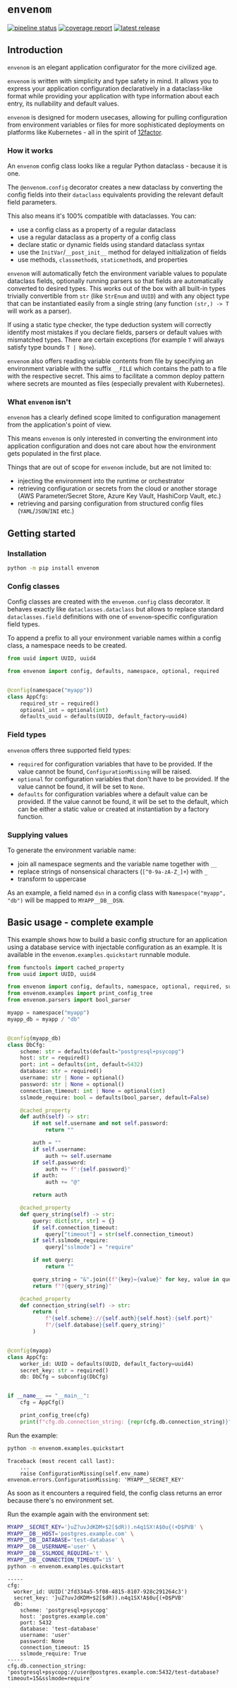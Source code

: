 <!-- `envenom` - an elegant application configurator for the more civilized age
Copyright (C) 2024-2025 Artur Ciesielski <artur.ciesielski@gmail.com>

This program is free software: you can redistribute it and/or modify
it under the terms of the GNU General Public License as published by
the Free Software Foundation, either version 3 of the License, or
(at your option) any later version.

This program is distributed in the hope that it will be useful,
but WITHOUT ANY WARRANTY; without even the implied warranty of
MERCHANTABILITY or FITNESS FOR A PARTICULAR PURPOSE.  See the
GNU General Public License for more details.

You should have received a copy of the GNU General Public License
along with this program.  If not, see <https://www.gnu.org/licenses/>. -->

# `envenom`

[![pipeline status](https://gitlab.com/arcanery/python/envenom/badges/main/pipeline.svg)](https://gitlab.com/arcanery/python/envenom/-/commits/main)
[![coverage report](https://gitlab.com/arcanery/python/envenom/badges/main/coverage.svg)](https://gitlab.com/arcanery/python/envenom/-/commits/main)
[![latest release](https://gitlab.com/arcanery/python/envenom/-/badges/release.svg)](https://gitlab.com/arcanery/python/envenom/-/releases)

## Introduction

`envenom` is an elegant application configurator for the more civilized age.

`envenom` is written with simplicity and type safety in mind. It allows
you to express your application configuration declaratively in a dataclass-like
format while providing your application with type information about each entry,
its nullability and default values.

`envenom` is designed for modern usecases, allowing for pulling configuration from
environment variables or files for more sophisticated deployments on platforms
like Kubernetes - all in the spirit of [12factor](https://12factor.net/).

### How it works

An `envenom` config class looks like a regular Python dataclass - because it is one.

The `@envenom.config` decorator creates a new dataclass by converting the config fields
into their `dataclass` equivalents providing the relevant default field parameters.

This also means it's 100% compatible with dataclasses. You can:

- use a config class as a property of a regular dataclass
- use a regular dataclass as a property of a config class
- declare static or dynamic fields using standard dataclass syntax
- use the `InitVar`/`__post_init__` method for delayed initialization of fields
- use methods, `classmethod`s, `staticmethod`s, and properties

`envenom` will automatically fetch the environment variable values to populate
dataclass fields, optionally running parsers so that fields are automatically
converted to desired types. This works out of the box with all built-in types trivially
convertible from `str` (like `StrEnum` and `UUID`) and with any object type that can be
instantiated easily from a single string (any function `(str,) -> T` will work as a
parser).

If using a static type checker, the type deduction system will correctly identify most
mistakes if you declare fields, parsers or default values with mismatched types. There
are certain exceptions (for example `T` will always satisfy type bounds `T | None`).

`envenom` also offers reading variable contents from file by specifying an environment
variable with the suffix `__FILE` which contains the path to a file with the respective
secret. This aims to facilitate a common deploy pattern where secrets are mounted as
files (especially prevalent with Kubernetes).

### What `envenom` isn't

`envenom` has a clearly defined scope limited to configuration management from the
application's point of view.

This means `envenom` is only interested in converting the environment into application
configuration and does not care about how the environment gets populated in the first place.

Things that are out of scope for `envenom` include, but are not limited to:

- injecting the environment into the runtime or orchestrator
- retrieving configuration or secrets from the cloud or another storage
(AWS Parameter/Secret Store, Azure Key Vault, HashiCorp Vault, etc.)
- retrieving and parsing configuration from structured config files (`YAML`/`JSON`/`INI` etc.)

## Getting started

### Installation

```bash
python -m pip install envenom
```

### Config classes

Config classes are created with the `envenom.config` class decorator. It behaves exactly
like `dataclasses.dataclass` but allows to replace standard `dataclasses.field`
definitions with one of `envenom`-specific configuration field types.

To append a prefix to all your environment variable names within a config class, a namespace
needs to be created.

```python
from uuid import UUID, uuid4

from envenom import config, defaults, namespace, optional, required


@config(namespace("myapp"))
class AppCfg:
    required_str = required()
    optional_int = optional(int)
    defaults_uuid = defaults(UUID, default_factory=uuid4)
```

### Field types

`envenom` offers three supported field types:

- `required` for configuration variables that have to be provided. If the value cannot
be found, `ConfigurationMissing` will be raised.
- `optional` for configuration variables that don't have to be provided. If the value cannot
be found, it will be set to `None`.
- `defaults` for configuration variables where a default value can be provided. If the
value cannot be found, it will be set to the default, which can be either a static value
or created at instantiation by a factory function.

### Supplying values

To generate the environment variable name:

- join all namespace segments and the variable name together with `__`
- replace strings of nonsensical characters (`[^0-9a-zA-Z_]+`) with `_`
- transform to uppercase

As an example, a field named `dsn` in a config class with `Namespace("myapp", "db")`
will be mapped to `MYAPP__DB__DSN`.

## Basic usage - complete example

This example shows how to build a basic config structure for an application using a
database service with injectable configuration as an example. It is available in the
`envenom.examples.quickstart` runnable module.

```python
from functools import cached_property
from uuid import UUID, uuid4

from envenom import config, defaults, namespace, optional, required, subconfig
from envenom.examples import print_config_tree
from envenom.parsers import bool_parser

myapp = namespace("myapp")
myapp_db = myapp / "db"


@config(myapp_db)
class DbCfg:
    scheme: str = defaults(default="postgresql+psycopg")
    host: str = required()
    port: int = defaults(int, default=5432)
    database: str = required()
    username: str | None = optional()
    password: str | None = optional()
    connection_timeout: int | None = optional(int)
    sslmode_require: bool = defaults(bool_parser, default=False)

    @cached_property
    def auth(self) -> str:
        if not self.username and not self.password:
            return ""

        auth = ""
        if self.username:
            auth += self.username
        if self.password:
            auth += f":{self.password}"
        if auth:
            auth += "@"

        return auth

    @cached_property
    def query_string(self) -> str:
        query: dict[str, str] = {}
        if self.connection_timeout:
            query["timeout"] = str(self.connection_timeout)
        if self.sslmode_require:
            query["sslmode"] = "require"

        if not query:
            return ""

        query_string = "&".join((f"{key}={value}" for key, value in query.items()))
        return f"?{query_string}"

    @cached_property
    def connection_string(self) -> str:
        return (
            f"{self.scheme}://{self.auth}{self.host}:{self.port}"
            f"/{self.database}{self.query_string}"
        )


@config(myapp)
class AppCfg:
    worker_id: UUID = defaults(UUID, default_factory=uuid4)
    secret_key: str = required()
    db: DbCfg = subconfig(DbCfg)


if __name__ == "__main__":
    cfg = AppCfg()

    print_config_tree(cfg)
    print(f"cfg.db.connection_string: {repr(cfg.db.connection_string)}")
```

Run the example:

```bash
python -m envenom.examples.quickstart
```

```
Traceback (most recent call last):
    ...
    raise ConfigurationMissing(self.env_name)
envenom.errors.ConfigurationMissing: 'MYAPP__SECRET_KEY'
```

As soon as it encounters a required field, the config class returns
an error because there's no environment set.

Run the example again with the environment set:

```bash
MYAPP__SECRET_KEY='}uZ?uvJdKDM+$2[$dR)).n4q1SX!A$0u{(+D$PVB' \
MYAPP__DB__HOST='postgres.example.com' \
MYAPP__DB__DATABASE='test-database' \
MYAPP__DB__USERNAME='user' \
MYAPP__DB__SSLMODE_REQUIRE='t' \
MYAPP__DB__CONNECTION_TIMEOUT='15' \
python -m envenom.examples.quickstart
```

```
-----
cfg:
  worker_id: UUID('2fd334a5-5f08-4815-8107-928c291264c3')
  secret_key: '}uZ?uvJdKDM+$2[$dR)).n4q1SX!A$0u{(+D$PVB'
  db:
    scheme: 'postgresql+psycopg'
    host: 'postgres.example.com'
    port: 5432
    database: 'test-database'
    username: 'user'
    password: None
    connection_timeout: 15
    sslmode_require: True
-----
cfg.db.connection_string: 'postgresql+psycopg://user@postgres.example.com:5432/test-database?timeout=15&sslmode=require'
```
